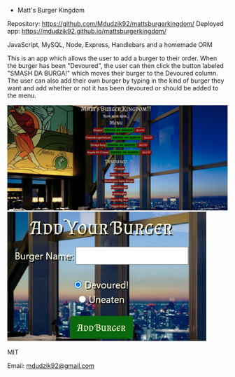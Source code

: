 * Matt's Burger Kingdom

<!-- Live link to deployed app -->
Repository: https://github.com/Mdudzik92/mattsburgerkingdom/
Deployed app: https://mdudzik92.github.io/mattsburgerkingdom/

<!-- Technologies used -->
JavaScript, MySQL, Node, Express, Handlebars and a homemade ORM

<!-- Explanation of what the app is -->
This is an app which allows the user to add a burger to their order. When the burger has been "Devoured", the user can then click the button labeled "SMASH DA BURGA!" which moves their burger to the Devoured column. The user can also add their own burger by typing in the kind of burger they want and add whether or not it has been devoured or should be added to the menu.  

<!-- Screenshot -->
<img src="./public/assets/img/img1.jpg">
<img src="./public/assets/img/img2.jpg">

<!-- License -->
MIT

<!-- Contact information -->
Email: mdudzik92@gmail.com